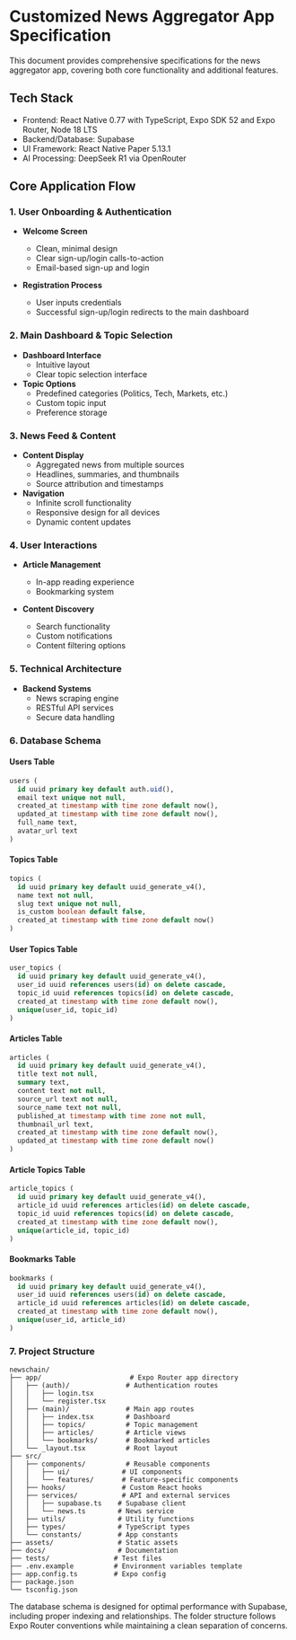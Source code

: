 # Customized News Aggregator App Specification

This document provides comprehensive specifications for the news aggregator app, covering both core functionality and additional features.

## Tech Stack

- Frontend: React Native 0.77 with TypeScript, Expo SDK 52 and Expo Router, Node 18 LTS
- Backend/Database: Supabase
- UI Framework: React Native Paper 5.13.1
- AI Processing: DeepSeek R1 via OpenRouter

## Core Application Flow

### 1. User Onboarding & Authentication

- **Welcome Screen**

  - Clean, minimal design
  - Clear sign-up/login calls-to-action
  - Email-based sign-up and login
- **Registration Process**
  - User inputs credentials
  - Successful sign-up/login redirects to the main dashboard

### 2. Main Dashboard & Topic Selection

- **Dashboard Interface**
  - Intuitive layout
  - Clear topic selection interface
- **Topic Options**
  - Predefined categories (Politics, Tech, Markets, etc.)
  - Custom topic input
  - Preference storage

### 3. News Feed & Content

- **Content Display**
  - Aggregated news from multiple sources
  - Headlines, summaries, and thumbnails
  - Source attribution and timestamps
- **Navigation**
  - Infinite scroll functionality
  - Responsive design for all devices
  - Dynamic content updates

### 4. User Interactions

- **Article Management**
  - In-app reading experience
  - Bookmarking system

- **Content Discovery**
  - Search functionality
  - Custom notifications
  - Content filtering options

### 5. Technical Architecture

- **Backend Systems**
  - News scraping engine
  - RESTful API services
  - Secure data handling

### 6. Database Schema

#### Users Table
```sql
users (
  id uuid primary key default auth.uid(),
  email text unique not null,
  created_at timestamp with time zone default now(),
  updated_at timestamp with time zone default now(),
  full_name text,
  avatar_url text
)
```

#### Topics Table
```sql
topics (
  id uuid primary key default uuid_generate_v4(),
  name text not null,
  slug text unique not null,
  is_custom boolean default false,
  created_at timestamp with time zone default now()
)
```

#### User Topics Table
```sql
user_topics (
  id uuid primary key default uuid_generate_v4(),
  user_id uuid references users(id) on delete cascade,
  topic_id uuid references topics(id) on delete cascade,
  created_at timestamp with time zone default now(),
  unique(user_id, topic_id)
)
```

#### Articles Table
```sql
articles (
  id uuid primary key default uuid_generate_v4(),
  title text not null,
  summary text,
  content text not null,
  source_url text not null,
  source_name text not null,
  published_at timestamp with time zone not null,
  thumbnail_url text,
  created_at timestamp with time zone default now(),
  updated_at timestamp with time zone default now()
)
```

#### Article Topics Table
```sql
article_topics (
  id uuid primary key default uuid_generate_v4(),
  article_id uuid references articles(id) on delete cascade,
  topic_id uuid references topics(id) on delete cascade,
  created_at timestamp with time zone default now(),
  unique(article_id, topic_id)
)
```

#### Bookmarks Table
```sql
bookmarks (
  id uuid primary key default uuid_generate_v4(),
  user_id uuid references users(id) on delete cascade,
  article_id uuid references articles(id) on delete cascade,
  created_at timestamp with time zone default now(),
  unique(user_id, article_id)
)
```

### 7. Project Structure

```
newschain/
├── app/                      # Expo Router app directory
│   ├── (auth)/              # Authentication routes
│   │   ├── login.tsx
│   │   └── register.tsx
│   ├── (main)/              # Main app routes
│   │   ├── index.tsx        # Dashboard
│   │   ├── topics/          # Topic management
│   │   ├── articles/        # Article views
│   │   └── bookmarks/       # Bookmarked articles
│   └── _layout.tsx          # Root layout
├── src/
│   ├── components/          # Reusable components
│   │   ├── ui/             # UI components
│   │   └── features/       # Feature-specific components
│   ├── hooks/              # Custom React hooks
│   ├── services/           # API and external services
│   │   ├── supabase.ts    # Supabase client
│   │   └── news.ts        # News service
│   ├── utils/             # Utility functions
│   ├── types/             # TypeScript types
│   └── constants/         # App constants
├── assets/                # Static assets
├── docs/                  # Documentation
├── tests/                # Test files
├── .env.example          # Environment variables template
├── app.config.ts         # Expo config
├── package.json
└── tsconfig.json
```

The database schema is designed for optimal performance with Supabase, including proper indexing and relationships. The folder structure follows Expo Router conventions while maintaining a clean separation of concerns.  
